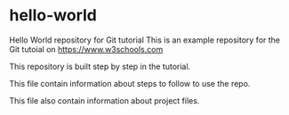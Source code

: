 # hello-world
Hello World repository for Git tutorial
This is an example repository for the Git tutoial on https://www.w3schools.com

This repository is built step by step in the tutorial.

This file contain information about steps to follow to use the repo.

This file also contain information about project files.
